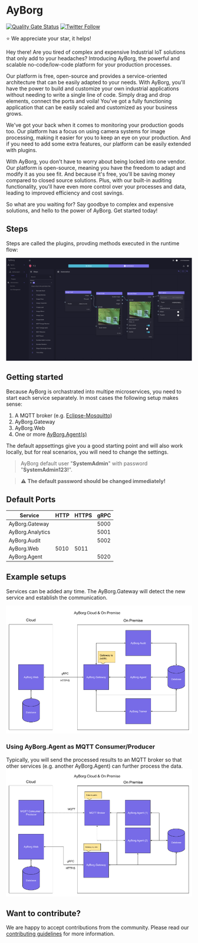 # AyBorg

[![Quality Gate Status](https://sonarcloud.io/api/project_badges/measure?project=Source-Alchemists_AyBorg&metric=alert_status)](https://sonarcloud.io/summary/new_code?id=Source-Alchemists_AyBorg) [![Twitter Follow](https://img.shields.io/twitter/follow/ayborg_io?logo=twitter&style=flat-square)](https://twitter.com/ayborg_io?ref_src=twsrc%5Etfw)

:star:  We appreciate your star, it helps!

Hey there! Are you tired of complex and expensive Industrial IoT solutions that only add to your headaches? Introducing AyBorg, the powerful and scalable no-code/low-code platform for your production processes.

Our platform is free, open-source and provides a service-oriented architecture that can be easily adapted to your needs. With AyBorg, you'll have the power to build and customize your own industrial applications without needing to write a single line of code. Simply drag and drop elements, connect the ports and voila! You've got a fully functioning application that can be easily scaled and customized as your business grows.

We've got your back when it comes to monitoring your production goods too. Our platform has a focus on using camera systems for image processing, making it easier for you to keep an eye on your production. And if you need to add some extra features, our platform can be easily extended with plugins.

With AyBorg, you don't have to worry about being locked into one vendor. Our platform is open-source, meaning you have the freedom to adapt and modify it as you see fit. And because it's free, you'll be saving money compared to closed source solutions. Plus, with our built-in auditing functionality, you'll have even more control over your processes and data, leading to improved efficiency and cost savings.

So what are you waiting for? Say goodbye to complex and expensive solutions, and hello to the power of AyBorg. Get started today!

## Steps

Steps are called the plugins, provding methods executed in the runtime flow:

![FlowScreenshot01](doc/img/FlowScreenshot01.png)

## Getting started

Because AyBorg is orchastrated into multipe microservices, you need to start each service separately.
In most cases the following setup makes sense:

1. A MQTT broker (e.g. [Eclipse-Mosquitto](https://mosquitto.org))
2. AyBorg.Gateway
3. AyBorg.Web
4. One or more [AyBorg.Agent(s)](doc/agent/agent.md)

The default appsettings give you a good starting point and will also work locally, but for real scenarios, you will need to change the settings.

> AyBorg default user "**SystemAdmin**" with password "**SystemAdmin123!**".

> :warning: **The default password should be changed immediately!**

## Default Ports

| Service          | HTTP | HTTPS | gRPC |
| ---------------- | ---- | ----- | ---- |
| AyBorg.Gateway   |      |       | 5000 |
| AyBorg.Analytics |      |       | 5001 |
| AyBorg.Audit     |      |       | 5002 |
| AyBorg.Web       | 5010 | 5011  |      |
| AyBorg.Agent     |      |       | 5020 |

## Example setups

Services can be added any time. The AyBorg.Gateway will detect the new service and establish the communication.

![BlockDiagram](doc/img/block_diagram.png)

### Using AyBorg.Agent as MQTT Consumer/Producer

Typically, you will send the processed results to an MQTT broker so that other services (e.g. another AyBorg.Agent) can further process the data.
![BlockDiagram](doc/img/block_diagram2.png)

## Want to contribute?

We are happy to accept contributions from the community. Please read our [contributing guidelines](CONTRIBUTING.md) for more information.
